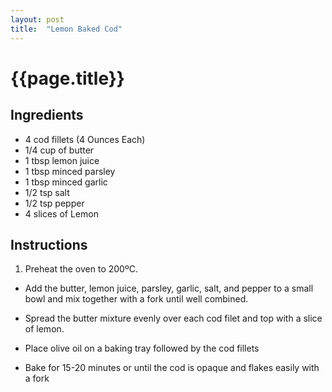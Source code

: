 ```yaml
---
layout: post
title:  "Lemon Baked Cod"
---
```


# {{page.title}}

## Ingredients
* 4 cod fillets (4 Ounces Each)
* 1/4 cup of butter
* 1 tbsp lemon juice
* 1 tbsp minced parsley
* 1 tbsp minced garlic
* 1/2 tsp salt
* 1/2 tsp pepper
* 4 slices of Lemon

## Instructions
1. Preheat the oven to 200ºC.

* Add the butter, lemon juice, parsley, garlic, salt, and pepper to a small bowl and mix together with a fork until well combined.

* Spread the butter mixture evenly over each cod filet and top with a slice of lemon.

* Place olive oil on a baking tray followed by the cod fillets

* Bake for 15-20 minutes or until the cod is opaque and flakes easily with a fork
